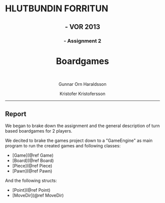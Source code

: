 <h1>HLUTBUNDIN FORRITUN</h1> 
<center>
	<h2>- VOR 2013</h2>	 						
<h3>- Assignment 2</h3>
<h1>Boardgames</h1>
</center>
</br>
<center>
<p>	
	Gunnar Orn Haraldsson
</p>
<p>
	Kristofer Kristofersson
</p>
</center>
<hr/>

<h2>Report</h2>

<p>
We began to brake down the assignment and the general description 
of turn based boardgames for 2 players. 
</p>
<p>
We decited to brake the games project down to a "GameEngine" as main program to 
run the created games and following classes:
</p>
<ul>
	<li>[Game](@ref Game) </li>
	<li>[Board](@ref Board) </li>
	<li>[Piece](@ref Piece) </li>
	<li>[Pawn](@ref Pawn) </li>
</ul>

<p>And the following structs:</p>
<ul>
	<li>[Point](@ref Point)</li>
	<li>[MoveDir](@ref MoveDir)</li>
</ul>